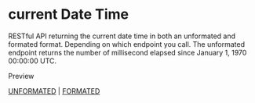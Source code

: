 # current Date Time

RESTful API returning the current date time in both an unformated and formated format. Depending on which endpoint you call. The unformated endpoint returns the number of millisecond elapsed since January 1, 1970 00:00:00 UTC.

Preview

[UNFORMATED](http://13.92.254.20:9001/time_now) | [FORMATED](http://13.92.254.20:9001/time_now_formated)
